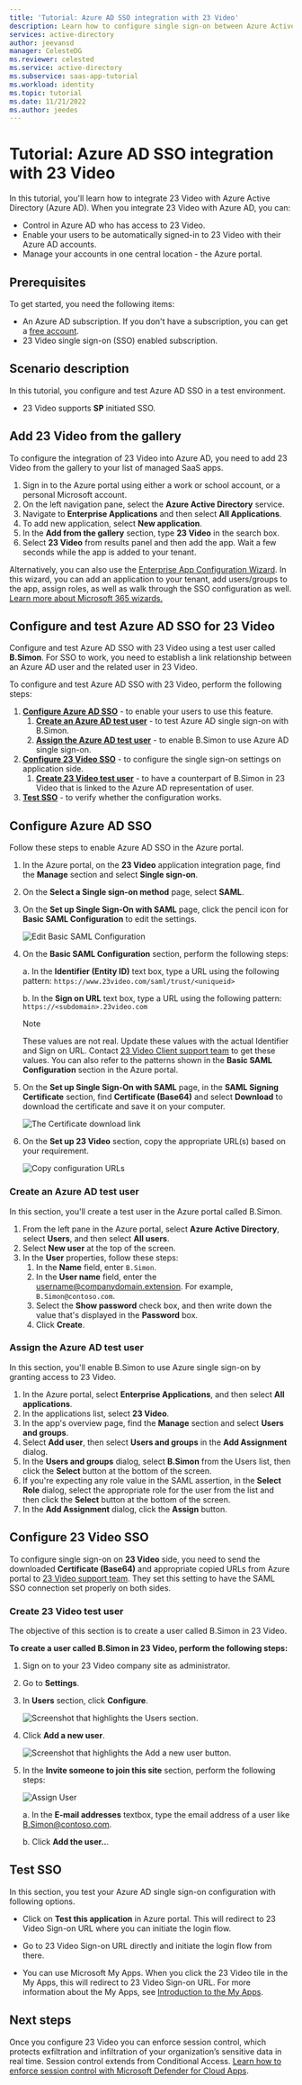 ```yaml
---
title: 'Tutorial: Azure AD SSO integration with 23 Video'
description: Learn how to configure single sign-on between Azure Active Directory and 23 Video.
services: active-directory
author: jeevansd
manager: CelesteDG
ms.reviewer: celested
ms.service: active-directory
ms.subservice: saas-app-tutorial
ms.workload: identity
ms.topic: tutorial
ms.date: 11/21/2022
ms.author: jeedes
---
```


# Tutorial: Azure AD SSO integration with 23 Video

In this tutorial, you'll learn how to integrate 23 Video with Azure Active Directory (Azure AD). When you integrate 23 Video with Azure AD, you can:

* Control in Azure AD who has access to 23 Video.
* Enable your users to be automatically signed-in to 23 Video with their Azure AD accounts.
* Manage your accounts in one central location - the Azure portal.

## Prerequisites

To get started, you need the following items:

* An Azure AD subscription. If you don't have a subscription, you can get a [free account](https://azure.microsoft.com/free/).
* 23 Video single sign-on (SSO) enabled subscription.

## Scenario description

In this tutorial, you configure and test Azure AD SSO in a test environment.

* 23 Video supports **SP** initiated SSO.

## Add 23 Video from the gallery

To configure the integration of 23 Video into Azure AD, you need to add 23 Video from the gallery to your list of managed SaaS apps.

1. Sign in to the Azure portal using either a work or school account, or a personal Microsoft account.
1. On the left navigation pane, select the **Azure Active Directory** service.
1. Navigate to **Enterprise Applications** and then select **All Applications**.
1. To add new application, select **New application**.
1. In the **Add from the gallery** section, type **23 Video** in the search box.
1. Select **23 Video** from results panel and then add the app. Wait a few seconds while the app is added to your tenant.

 Alternatively, you can also use the [Enterprise App Configuration Wizard](https://portal.office.com/AdminPortal/home?Q=Docs#/azureadappintegration). In this wizard, you can add an application to your tenant, add users/groups to the app, assign roles, as well as walk through the SSO configuration as well. [Learn more about Microsoft 365 wizards.](/microsoft-365/admin/misc/azure-ad-setup-guides)

## Configure and test Azure AD SSO for 23 Video

Configure and test Azure AD SSO with 23 Video using a test user called **B.Simon**. For SSO to work, you need to establish a link relationship between an Azure AD user and the related user in 23 Video.

To configure and test Azure AD SSO with 23 Video, perform the following steps:

1. **[Configure Azure AD SSO](#configure-azure-ad-sso)** - to enable your users to use this feature.
    1. **[Create an Azure AD test user](#create-an-azure-ad-test-user)** - to test Azure AD single sign-on with B.Simon.
    1. **[Assign the Azure AD test user](#assign-the-azure-ad-test-user)** - to enable B.Simon to use Azure AD single sign-on.
1. **[Configure 23 Video SSO](#configure-23-video-sso)** - to configure the single sign-on settings on application side.
    1. **[Create 23 Video test user](#create-23-video-test-user)** - to have a counterpart of B.Simon in 23 Video that is linked to the Azure AD representation of user.
1. **[Test SSO](#test-sso)** - to verify whether the configuration works.

## Configure Azure AD SSO

Follow these steps to enable Azure AD SSO in the Azure portal.

1. In the Azure portal, on the **23 Video** application integration page, find the **Manage** section and select **Single sign-on**.
1. On the **Select a Single sign-on method** page, select **SAML**.
1. On the **Set up Single Sign-On with SAML** page, click the pencil icon for **Basic SAML Configuration** to edit the settings.

   ![Edit Basic SAML Configuration](common/edit-urls.png)

1. On the **Basic SAML Configuration** section, perform the following steps:

    a. In the **Identifier (Entity ID)** text box, type a URL using the following pattern:
    `https://www.23video.com/saml/trust/<uniqueid>`

	b. In the **Sign on URL** text box, type a URL using the following pattern:
    `https://<subdomain>.23video.com`

	> [!NOTE]
	> These values are not real. Update these values with the actual Identifier and Sign on URL. Contact [23 Video Client support team](mailto:support@23company.com) to get these values. You can also refer to the patterns shown in the **Basic SAML Configuration** section in the Azure portal.

1. On the **Set up Single Sign-On with SAML** page, in the **SAML Signing Certificate** section,  find **Certificate (Base64)** and select **Download** to download the certificate and save it on your computer.

	![The Certificate download link](common/certificatebase64.png)

1. On the **Set up 23 Video** section, copy the appropriate URL(s) based on your requirement.

	![Copy configuration URLs](common/copy-configuration-urls.png)

### Create an Azure AD test user

In this section, you'll create a test user in the Azure portal called B.Simon.

1. From the left pane in the Azure portal, select **Azure Active Directory**, select **Users**, and then select **All users**.
1. Select **New user** at the top of the screen.
1. In the **User** properties, follow these steps:
   1. In the **Name** field, enter `B.Simon`.  
   1. In the **User name** field, enter the username@companydomain.extension. For example, `B.Simon@contoso.com`.
   1. Select the **Show password** check box, and then write down the value that's displayed in the **Password** box.
   1. Click **Create**.

### Assign the Azure AD test user

In this section, you'll enable B.Simon to use Azure single sign-on by granting access to 23 Video.

1. In the Azure portal, select **Enterprise Applications**, and then select **All applications**.
1. In the applications list, select **23 Video**.
1. In the app's overview page, find the **Manage** section and select **Users and groups**.
1. Select **Add user**, then select **Users and groups** in the **Add Assignment** dialog.
1. In the **Users and groups** dialog, select **B.Simon** from the Users list, then click the **Select** button at the bottom of the screen.
1. If you're expecting any role value in the SAML assertion, in the **Select Role** dialog, select the appropriate role for the user from the list and then click the **Select** button at the bottom of the screen.
1. In the **Add Assignment** dialog, click the **Assign** button.

## Configure 23 Video SSO

To configure single sign-on on **23 Video** side, you need to send the downloaded **Certificate (Base64)** and appropriate copied URLs from Azure portal to [23 Video support team](mailto:support@23company.com). They set this setting to have the SAML SSO connection set properly on both sides.

### Create 23 Video test user

The objective of this section is to create a user called B.Simon in 23 Video.

**To create a user called B.Simon in 23 Video, perform the following steps:**

1. Sign on to your 23 Video company site as administrator.

2. Go to **Settings**.

3. In **Users** section, click **Configure**.

    ![Screenshot that highlights the Users section.](./media/23video-tutorial/settings.png)

4. Click **Add a new user**.

    ![Screenshot that highlights the Add a new user button.](./media/23video-tutorial/user.png)

5. In the **Invite someone to join this site** section, perform the following steps:

    ![Assign User](./media/23video-tutorial/invite-user.png)

    a. In the **E-mail addresses** textbox, type the email address of a user like B.Simon@contoso.com.  

    b. Click **Add the user..**.

## Test SSO

In this section, you test your Azure AD single sign-on configuration with following options. 

* Click on **Test this application** in Azure portal. This will redirect to 23 Video Sign-on URL where you can initiate the login flow. 

* Go to 23 Video Sign-on URL directly and initiate the login flow from there.

* You can use Microsoft My Apps. When you click the 23 Video tile in the My Apps, this will redirect to 23 Video Sign-on URL. For more information about the My Apps, see [Introduction to the My Apps](../user-help/my-apps-portal-end-user-access.md).

## Next steps

Once you configure 23 Video you can enforce session control, which protects exfiltration and infiltration of your organization’s sensitive data in real time. Session control extends from Conditional Access. [Learn how to enforce session control with Microsoft Defender for Cloud Apps](/cloud-app-security/proxy-deployment-aad).
